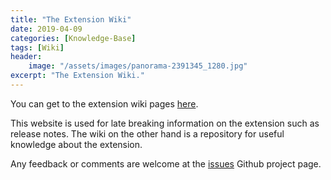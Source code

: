 ```yaml
---
title: "The Extension Wiki"
date: 2019-04-09
categories: [Knowledge-Base]
tags: [Wiki]
header:
    image: "/assets/images/panorama-2391345_1280.jpg"
excerpt: "The Extension Wiki."
---
```

You can get to the extension wiki pages <a href="https://aka.ms/O365FiddlerExtensionWiki" target="_blank">here</a>.

This website is used for late breaking information on the extension such as release notes. The wiki on the other hand is a repository for useful knowledge about the extension.

Any feedback or comments are welcome at the <a href="https://aka.ms/O365FiddlerExtensionIssues" target="_blank">issues</a> Github project page.